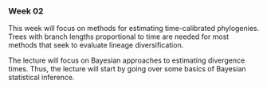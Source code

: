 ### Week 02 

This week will focus on methods for estimating time-calibrated phylogenies. Trees with branch lengths proportional to time are needed for most methods that seek to evaluate lineage diversification. 

The lecture will focus on Bayesian approaches to estimating divergence times. Thus, the lecture will start by going over some basics of Bayesian statistical inference. 